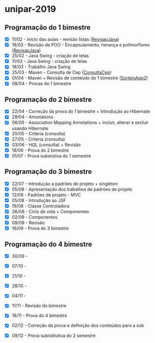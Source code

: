 # unipar-2019

## Programação do 1 bimestre
- [x] 11/02 - Inicio das aulas - revisão listas ([RevisaoJava](https://github.com/mussinato/unipar-2019/tree/master/RevisaoJava))<br/>
- [x] 18/02 - Revisão de POO - Encapsulamento, herança e polimorfismo ([RevisaoJava](https://github.com/mussinato/unipar-2019/tree/master/RevisaoJava))<br/>
- [x] 25/02 - Java Swing - criação de telas<br/>
- [x] 11/03 - Java Swing - criação de telas<br/>
- [x] 18/03 - Trabalho Java Swing<br/>
- [x] 25/03 - Maven - Consulta de Cep ([ConsultaCep](https://github.com/mussinato/unipar-2019/tree/master/ConsultaCep))<br/>
- [x] 01/04 - Maven + Revisão de conteúdo do 1 bimestre ([SorteioApp2](https://github.com/mussinato/unipar-2019/tree/master/SorteioApp2))<br/>
- [x] 08/04 - Provas do 1 bimestre<br/>

## Programação do 2 bimestre
- [x] 22/04 - Correção da prova do 1 bimestre + Introdução ao Hibernate<br/>
- [x] 29/04 - Annotations<br/>
- [x] 06/05 - Association Mapping Annotations + Incluir, alterar e excluir usando Hibernate<br/>
- [x] 20/05 - Criteria (consulta)<br/>
- [x] 27/05 - Criteria (consulta)<br/>
- [x] 03/06 - HQL (consulta) + Revisão<br/>
- [x] 18/06 - Prova do 2 bimestre<br/>
- [x] 01/07 - Prova substutiva do 1 semestre<br/>

## Programação do 3 bimestre
- [x] 22/07 - Introdução a padrões de projeto + singleton<br/>
- [x] 05/08 - Apresentação dos trabalhos de padrões de projeto<br/>
- [x] 12/08 - Padrões de projeto - MVC<br/>
- [x] 05/08 - Introdução ao JSF<br/>
- [x] 19/08 - Classe Controladora<br/>
- [x] 26/08 - Ciclo de vida + Componentes<br/>
- [x] 02/09 - Componentes<br/>
- [x] 09/09 - Revisão<br/>
- [x] 16/09 - Prova do 3 bimestre<br/>

## Programação do 4 bimestre
- [x] 30/09 - <br/>
- [x] 07/10 - <br/>
- [x] 21/10 - <br/>
- [x] 28/10 - <br/>
- [x] 04/11 - <br/>
- [x] 11/11 - Revisão do bimestre<br/>
- [x] 18/11 - Prova do 4 bimestre<br/>
- [x] 02/12 - Correção da prova e definição dos conteúdos para a sub<br/>
- [x] 09/12 - Prova subistitutiva do 2 semestre<br/>

